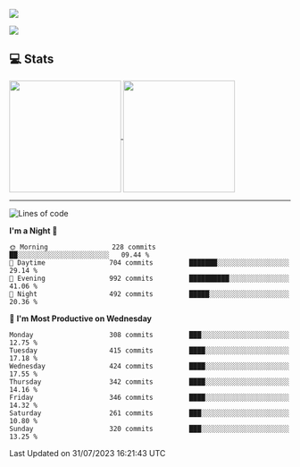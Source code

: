 [![](https://readme-typing-svg.demolab.com?font=Fira+Code&size=30&lines=你好,+欢迎光临;Hello,+welcome)](https://git.io/typing-svg)

![](https://count.getloli.com/get/@:wu-clan?theme=asoul)

## 💻 Stats

<a href="https://github.com/anuraghazra/github-readme-stats">
  <img height=200 align="center" src="https://github-readme-stats.vercel.app/api?username=wu-clan&count_private=true&show_icons=true&rank_icon=percentile&card_width=300"  alt=""/>
</a>
<a href="https://github.com/anuraghazra/convoychat">
  <img height=200 align="center" src="https://github-readme-stats.vercel.app/api/top-langs/?username=wu-clan&layout=compact&langs_count=8&card_width=300"  alt=""/>
</a>

---

<!--START_SECTION:waka-->
![Lines of code](https://img.shields.io/badge/From%20Hello%20World%20I%27ve%20Written-1.5%20million%20lines%20of%20code-blue)

**I'm a Night 🦉** 

```text
🌞 Morning                228 commits         ██░░░░░░░░░░░░░░░░░░░░░░░   09.44 % 
🌆 Daytime                704 commits         ███████░░░░░░░░░░░░░░░░░░   29.14 % 
🌃 Evening                992 commits         ██████████░░░░░░░░░░░░░░░   41.06 % 
🌙 Night                  492 commits         █████░░░░░░░░░░░░░░░░░░░░   20.36 % 
```
📅 **I'm Most Productive on Wednesday** 

```text
Monday                   308 commits         ███░░░░░░░░░░░░░░░░░░░░░░   12.75 % 
Tuesday                  415 commits         ████░░░░░░░░░░░░░░░░░░░░░   17.18 % 
Wednesday                424 commits         ████░░░░░░░░░░░░░░░░░░░░░   17.55 % 
Thursday                 342 commits         ████░░░░░░░░░░░░░░░░░░░░░   14.16 % 
Friday                   346 commits         ████░░░░░░░░░░░░░░░░░░░░░   14.32 % 
Saturday                 261 commits         ███░░░░░░░░░░░░░░░░░░░░░░   10.80 % 
Sunday                   320 commits         ███░░░░░░░░░░░░░░░░░░░░░░   13.25 % 
```



 Last Updated on 31/07/2023 16:21:43 UTC
<!--END_SECTION:waka-->
